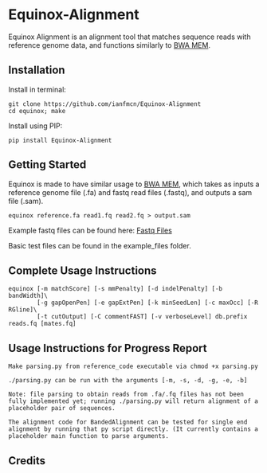 # Equinox-Alignment
Equinox Alignment is an alignment tool that matches sequence reads with reference genome data, and functions similarly to [BWA MEM](https://github.com/lh3/bwa).

## Installation
Install in terminal:
```
git clone https://github.com/ianfmcn/Equinox-Alignment
cd equinox; make
```
Install using PIP:
```
pip install Equinox-Alignment
```

## Getting Started
Equinox is made to have similar usage to [BWA MEM](https://bio-bwa.sourceforge.net/bwa.shtml), which takes as inputs a reference genome file (.fa) and fastq read files (.fastq), and outputs a sam file (.sam).
```
equinox reference.fa read1.fq read2.fq > output.sam
```
Example fastq files can be found here: [Fastq Files](https://drive.google.com/drive/folders/1PVqUAGe60cw056kn5xN-kyurCVh9kETV?usp=sharing)

Basic test files can be found in the example_files folder.

## Complete Usage Instructions
```
equinox [-m matchScore] [-s mmPenalty] [-d indelPenalty] [-b bandWidth]\
        [-g gapOpenPen] [-e gapExtPen] [-k minSeedLen] [-c maxOcc] [-R RGline]\
        [-t cutOutput] [-C commentFAST] [-v verboseLevel] db.prefix reads.fq [mates.fq]
```

## Usage Instructions for Progress Report
```
Make parsing.py from reference_code executable via chmod +x parsing.py

./parsing.py can be run with the arguments [-m, -s, -d, -g, -e, -b]

Note: file parsing to obtain reads from .fa/.fq files has not been fully implemented yet; running ./parsing.py will return alignment of a placeholder pair of sequences.

The alignment code for BandedAlignment can be tested for single end alignment by running that py script directly. (It currently contains a placeholder main function to parse arguments.
```

## Credits
